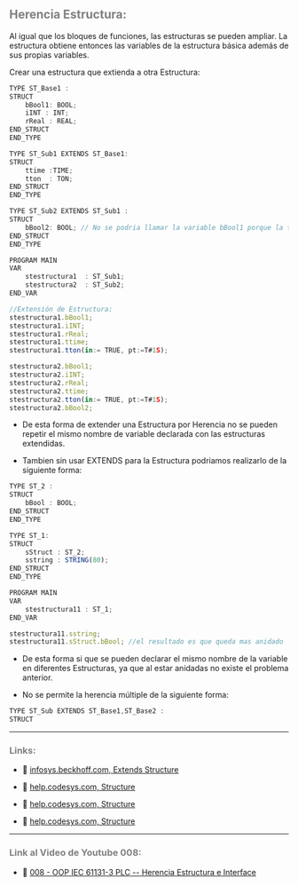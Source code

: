 ## <span style="color:grey">Herencia Estructura:</span>

Al igual que los bloques de funciones, las estructuras se pueden ampliar. La estructura obtiene entonces las variables de la estructura básica además de sus propias variables.

Crear una estructura que extienda a otra Estructura:
```javascript
TYPE ST_Base1 :
STRUCT
	bBool1: BOOL;
	iINT : INT;
	rReal : REAL;	
END_STRUCT
END_TYPE
```
```javascript
TYPE ST_Sub1 EXTENDS ST_Base1:
STRUCT
	ttime :TIME;
	tton  : TON;
END_STRUCT
END_TYPE
```
```javascript
TYPE ST_Sub2 EXTENDS ST_Sub1 :
STRUCT
	bBool2: BOOL; // No se podria llamar la variable bBool1 porque la tenemos declarada en la estructura ST_Base1
END_STRUCT
END_TYPE
```
```javascript
PROGRAM MAIN
VAR
    stestructura1  : ST_Sub1;
    stestructura2  : ST_Sub2;
END_VAR

//Extensión de Estructura:
stestructura1.bBool1;
stestructura1.iINT;
stestructura1.rReal;
stestructura1.ttime;
stestructura1.tton(in:= TRUE, pt:=T#1S);

stestructura2.bBool1;
stestructura2.iINT;
stestructura2.rReal;
stestructura2.ttime;
stestructura2.tton(in:= TRUE, pt:=T#1S);
stestructura2.bBool2;
```

- De esta forma de extender una Estructura por Herencia no se pueden repetir el mismo nombre de variable declarada con las estructuras extendidas.

- Tambien sin usar EXTENDS para la Estructura podriamos realizarlo de la siguiente forma:

```javascript
TYPE ST_2 :
STRUCT
	bBool : BOOL;
END_STRUCT
END_TYPE
```
```javascript
TYPE ST_1:
STRUCT
	sStruct : ST_2;
	sstring : STRING(80);
END_STRUCT
END_TYPE
```
```javascript
PROGRAM MAIN
VAR
	stestructura11 : ST_1;
END_VAR

stestructura11.sstring;
stestructura11.sStruct.bBool; //el resultado es que queda mas anidado
```

- De esta forma si que se pueden declarar el mismo nombre de la variable en diferentes Estructuras, ya que al estar anidadas no existe el problema anterior.

- No se permite la herencia múltiple de la siguiente forma:

```javascript
TYPE ST_Sub EXTENDS ST_Base1,ST_Base2 :
STRUCT
```
***
### <span style="color:grey">Links:</span>

- 🔗 [infosys.beckhoff.com, Extends Structure](https://infosys.beckhoff.com/content/1033/tc3_plc_intro/3468091787.html?id=592001323464924565)

- 🔗 [help.codesys.com, Structure](https://help.codesys.com/webapp/_cds_datatype_structure;product=codesys;version=3.5.17.0)

- 🔗 [help.codesys.com, Structure](https://help.codesys.com/api-content/2/codesys/3.5.14.0/en/_cds_obj_dut/)

- 🔗 [help.codesys.com, Structure](https://help.codesys.com/api-content/2/codesys/3.5.14.0/en/_cds_datatype_structure/#b2e3e6da93f532b0c0a8640e011c7a1d-3s-structures)

***
### <span style="color:grey">Link al Video de Youtube 008:</span>
- 🔗 [008 - OOP IEC 61131-3 PLC -- Herencia Estructura e Interface](https://youtu.be/G0suYh_bz0o)
